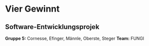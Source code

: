 # Vier Gewinnt #
## Software-Entwicklungsprojek ##

**Gruppe 5:** Cornesse, Efinger, Männle, Oberste, Steger
**Team:** FUNGI
